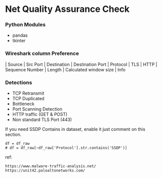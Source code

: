 # Net Quality Assurance Check
### Python Modules
* pandas
* tkinter

### Wireshark column Preference
| Source | Src Port | Destination | Destination Port | Protocol | TLS | HTTP | Sequence Number | Length | Calculated window size | Info

### Detections
* TCP Retransmit
* TCP Duplicated
* Bottleneck
* Port Scanning Detection
* HTTP traffic (GET & POST)
* Non standard TLS Port (443)

If you need SSDP Contains in dataset, enable it just comment on this section.
```
df = df_raw
# df = df_raw[~df_raw['Protocol'].str.contains('SSDP')]
```

ref:
```
https://www.malware-traffic-analysis.net/
https://unit42.paloaltonetworks.com/
```
